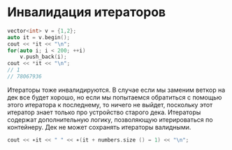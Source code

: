 # Инвалидация итераторов
```cpp
vector<int> v = {1,2};
auto it = v.begin();
cout << *it << "\n";
for(auto i; i < 200; ++i)
	v.push_back(i);
cout << *it << "\n";
// 1 
// 78067936
```

Итераторы тоже инвалидируются. В случае еcли мы заменим веткор на дек все будет хорошо, но если мы попытаемся обратиться с помощью этого итератора к последнему, то ничего не выйдет, поскольку этот итератор знает только про устройство старого дека. Итераторы содержат дополнительную логику, позволяющую итерироваться по контейнеру. Дек не может сохранять итераторы валидными.

```cpp
cout << ∗it << " " << ∗(it + numbers.size () − 1) << "\n";
```